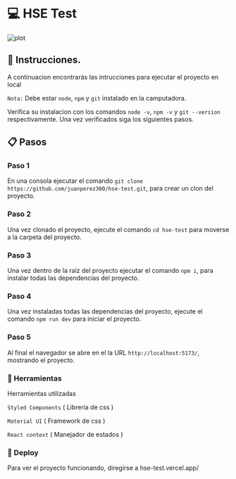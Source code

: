 
# :computer: HSE Test

![plot](./src/assets/hse.PNG.png)

## :memo: Instrucciones.

A continuacion encontrarás las intrucciones para ejecutar el proyecto en local

`Nota:` Debe estar `node`, `npm` y `git` instalado en la camputadora.

Verifica su instalacion con los comandos `node -v`, `npm -v` y `git --version` respectivamente.
Una vez verificados siga los siguientes pasos.

## :clipboard: Pasos

### Paso 1

En una consola ejecutar el comando `git clone https://github.com/juanperez300/hse-test.git`, para crear un clon del proyecto.

### Paso 2

Una vez clonado el proyecto, ejecute el comando `cd hse-test` para moverse a la carpeta del proyecto.

### Paso 3

Una vez dentro de la raíz del proyecto ejecutar el comando `npm i`, para instalar todas las dependencias del proyecto.

### Paso 4

Una vez instaladas todas las dependencias del proyecto, ejecute el comando `npm run dev` para iniciar el proyecto.

### Paso 5

Al final el navegador se abre en el la URL `http://localhost:5173/`, mostrando el proyecto.

### :wrench: Herramientas 

Herramientas utilizadas

`Styled Components` ( Librería de css )

`Material UI` ( Framework de css )

`React context` ( Manejador de estados )



### :rocket: Deploy

Para ver el proyecto funcionando, diregirse a hse-test.vercel.app/